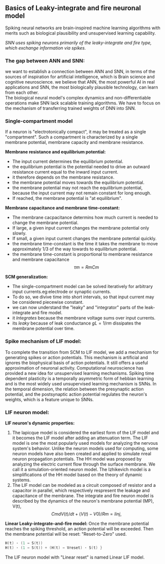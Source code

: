 ## Basics of Leaky-integrate and fire neuronal model

Spiking neural networks are brain-inspired machine learning algorithms with merits such as biological plausibility and unsupervised learning capability.

*SNN uses spiking neurons primarily of the leaky-integrate and fire type, which exchange information via spikes.*

### The gap between ANN and SNN:
we want to establish a connection between ANN and SNN, in terms of the sources of inspiration for artificial intelligence, which is Brain science and cognitive neuroscience. we believe that ANN, the most powerful AI in real applications and SNN, the most biologically plausible technology, can learn from each other.     
The biological neural model's complex dynamics and non-differentiable operations make SNN lack scalable training algorithms. We have to focus on the mechanism of transferring trained weights of DNN into SNN. 

### Single-compartment model
If a neuron is "electrotonically compact", it may be treated as a single "compartment". Such a compartment is characterized by a single membrane potential, membrane capacity and membrane resistance.


**Membrane resistance and equilibrium potential:**
* The input current determines the equilibrium potential.
* the equilibrium potential is the potential needed to drive an outward resistance current equal to the inward input current.
* it therefore depends on the membrane resistance.
* the membrane potential moves towards the equilibrium potential.
* the membrane potential may not reach the equilibrium potential, because the input current may not remain constant for long enough.
* If reached, the membrane potential is  "at equilibrium".

**Membrane capacitance and membrane time-constant:**
* The membrane cacpacitance determins how much current is needed to change the membrane potential.
* If large, a given input current changes the membrane potential only slowly.
* If small, a given input current changes the membrane potential quickly.
* the membrane time-constant is the time it takes the membrane to move approximately 1/3 of the way towards to equilibrium potential.
* the membrane time-constant is proportional to membrane resistance and membrane capacitance 
 $$τm = Rm Cm$$

**SCM generalization:**
* The single-compartment model can be solved iteratively for arbitrary input currents.eg:electrode or synaptic currents.
* To do so, we divive time into short intervals, so that input current may be considered piecewise constant.
* we can now understand the "leaky" and "integrator" parts of the leak-integrate and fire model.
* it *Integrates* because the membrane voltage sums over input currents.
* its *leaky* because of leak conductance $gL =1/rm$ dissipates the membrane potential over time.

### Spike mechanism of LIF model:
To complete the transition from SCM to LIF model, we add a mechanism for generating spikes or action potentials. This mechanism is artificial and ignores the biophysical basis of action potentials. It still offers a useful approximation of neuronal activity.
Computational neuroscience has provided a new idea for unsupervised learning mechanisms. Spiking time dependent plasticity is a temporally asymmetric form of hebbian learning and is the most widely used unsupervised learning mechanism is SNNs. In the temporal dimension, the relation between the presynaptic action potential, and the postsynaptic action potential regulates the neuron's weights, which is a feature unique to SNNs.

### LIF neuron model:
**LIF neuron's dynamic properties:**
1. The lapicque model is considered the earliest form of the LIF model and it becomes the LIF model after adding an attenuation term. The LIF model is one the most popularly used models for analyzing the nervous system's behavior. Unlike the neuron models used for computing, some neuron models have also been created and applied to simulate nreal neuron propagation potentials. The HH model was proposed by analyzing the electric current flow through the surface membrane. We call it a simulation-oriented neuron model. The Izhikevich model is a simplifications of the HH model based on the theory of dynamic systems.
2. The LIF model can be modeled as a circuit composed of resistor and a capacitor in parallel, which respectively respresent the leakage and capacitance of the membrane. The integrate and fire neuron model is described by the dynamics of the neuron's membrane potential (MP), V(t),
$$Cm dV (t)/dt + (V (t) − V0 )/Rm = Iinj ,$$ 

**Linear Leaky-integrate-and-fire model:**
Once the membrane potential reaches the spiking threshold, an action potential will be exceeded. Then the membrane potential will be reset: "Reset-to-Zero" used.
```V (t) = {
H(t) · (1 − S(t))
H(t) · (1 − S(t)) + (H(t) − Vreset) · S(t) }
```
The LIF neuron model with "Linear reset" is named Linear LIF model.
